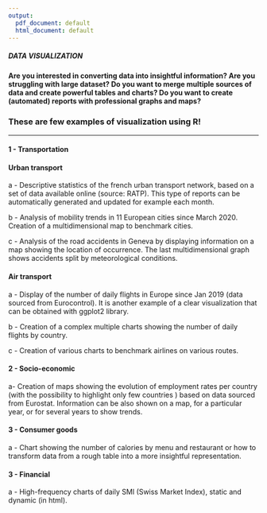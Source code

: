 ```yaml
---
output:
  pdf_document: default
  html_document: default
---
```

##### DATA VISUALIZATION

#### Are you interested in converting data into insightful information? Are you struggling with large dataset? Do you want to merge multiple sources of data and create powerful tables and charts? Do you want to create (automated) reports with professional graphs and maps? 

### These are few examples of visualization using R! 

--------------------------------------------------

#### 1 - Transportation 
#### Urban transport
a - Descriptive statistics of the french urban transport network, based on a set of data available online (source: RATP).  This type of reports can be automatically generated and updated for example each month.

b - Analysis of mobility trends in 11 European cities since March 2020. Creation of a multidimensional map to benchmark cities.

c - Analysis of the road accidents in Geneva by displaying information on a map showing the location of occurrence. The last multidimensional graph shows accidents split by meteorological conditions. 

#### Air transport 
a - Display of the number of daily flights in Europe since Jan 2019 (data sourced from Eurocontrol). It is another example of a clear visualization that can be obtained with ggplot2 library.

b - Creation of a complex multiple charts showing the number of daily flights by country.

c - Creation of various charts to benchmark airlines on various routes.

#### 2 - Socio-economic
a- Creation of maps showing the evolution of employment rates per country (with the possibility to highlight only few countries ) based on data sourced from Eurostat. Information can be also shown on a map, for a particular year, or for several years to show trends.

#### 3 - Consumer goods
a - Chart showing the number of calories by menu and restaurant or how to transform data from a rough table into a more insightful representation. 

#### 3 - Financial
a - High-frequency charts of daily SMI (Swiss Market Index), static and dynamic (in html).
